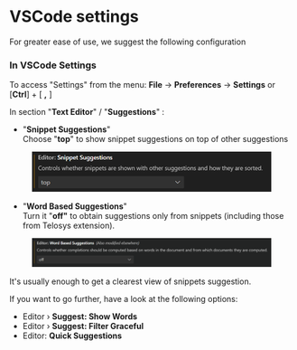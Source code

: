 # VSCode settings

For greater ease of use, we suggest the following configuration&#x20;

### In VSCode Settings

To access "Settings" from the menu:  **File** -> **Preferences** -> **Settings**   or   \[**Ctrl**] + \[ **,** ]

In section "**Text Editor**" / "**Suggestions**" :&#x20;

* "**Snippet Suggestions**"\
  Choose "**top**" to show snippet suggestions on top of other suggestions

<div align="left">

<figure><img src="../.gitbook/assets/image.png" alt="" width="563"><figcaption></figcaption></figure>

</div>

* "**Word Based Suggestions**" \
  Turn it "**off"** to obtain suggestions only from snippets (including those from Telosys extension).

<div align="left">

<figure><img src="../.gitbook/assets/image (4).png" alt=""><figcaption></figcaption></figure>

</div>

It's usually enough to get a clearest view of snippets suggestion.

If you want to go further, have a look at the following options:&#x20;

* Editor › **Suggest: Show Words**&#x20;
* Editor › **Suggest: Filter Graceful**
* Editor: **Quick Suggestions**



&#x20;

